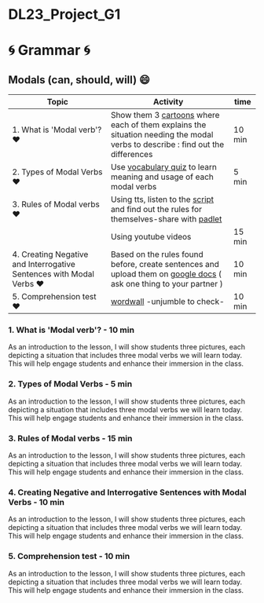 # DL23_Project_G1
# :cyclone: Grammar :cyclone:
## Modals (can, should, will) :smile:

| Topic | Activity | time |
| ----------- | ----------- | ----------- |
| 1. What is 'Modal verb'? :heart: | Show them 3 [cartoons](https://github.com/eng-edu-lgh/DL23_Project_G1/tree/main/image) where each of them explains the situation needing the modal verbs to describe : find out the differences | 10 min |
| 2. Types of Modal Verbs :heart: | Use [vocabulary quiz](https://github.com/eng-edu-lgh/DL23_Project_G1/blob/main/codes/wordquiz%20codes.ipynb) to learn meaning and usage of each modal verbs | 5 min |
| 3. Rules of Modal verbs :heart: | Using tts, listen to the [script](https://colab.research.google.com/github/eng-edu-lgh/DL23_Project_G1/blob/main/codes/TTS.ipynb) and find out the rules for themselves-share with [padlet](https://padlet.com/engedulgh/write-down-the-rules-ouidyd7x1wtz4nep) |  |
|  | Using youtube videos | 15 min |
| 4. Creating Negative and Interrogative Sentences with Modal Verbs :heart: | Based on the rules found before, create sentences and upload them on [google docs](https://docs.google.com/spreadsheets/d/1h_nERv9yWiArpJ379O7wn94AZnpEewW8pHk3HuQIb7g/edit?usp=sharing) ( ask one thing to your partner ) | 10 min |
| 5. Comprehension test :heart: | [wordwall](https://wordwall.net/resource/57210559) -unjumble to check- | 10 min |





### 1. What is 'Modal verb'? - 10 min
As an introduction to the lesson, I will show students three pictures, each depicting a situation that includes three modal verbs we will learn today. This will help engage students and enhance their immersion in the class.
### 2. Types of Modal Verbs - 5 min
As an introduction to the lesson, I will show students three pictures, each depicting a situation that includes three modal verbs we will learn today. This will help engage students and enhance their immersion in the class.
### 3. Rules of Modal verbs  - 15 min
As an introduction to the lesson, I will show students three pictures, each depicting a situation that includes three modal verbs we will learn today. This will help engage students and enhance their immersion in the class.
### 4. Creating Negative and Interrogative Sentences with Modal Verbs  - 10 min
As an introduction to the lesson, I will show students three pictures, each depicting a situation that includes three modal verbs we will learn today. This will help engage students and enhance their immersion in the class.
### 5. Comprehension test  - 10 min
As an introduction to the lesson, I will show students three pictures, each depicting a situation that includes three modal verbs we will learn today. This will help engage students and enhance their immersion in the class.



